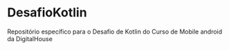 # DesafioKotlin
Repositório específico para o Desafio de Kotlin do Curso de Mobile android da DigitalHouse 
